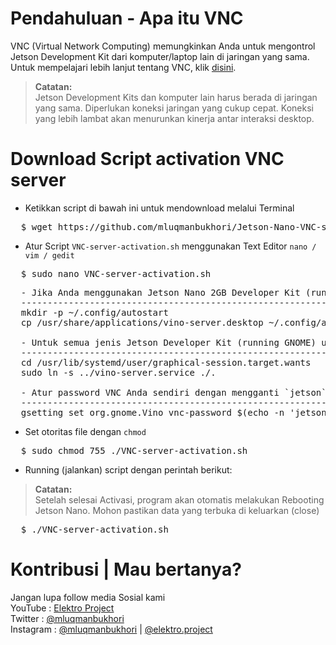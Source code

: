 # Pendahuluan - Apa itu VNC
VNC (Virtual Network Computing) memungkinkan Anda untuk mengontrol Jetson Development Kit dari komputer/laptop lain di jaringan yang sama. Untuk mempelajari lebih lanjut tentang VNC, klik [disini](https://en.wikipedia.org/wiki/Virtual_Network_Computing).


>**Catatan:**<br>
Jetson Development Kits dan komputer lain harus berada di jaringan yang sama. Diperlukan koneksi jaringan yang cukup cepat. Koneksi yang lebih lambat akan menurunkan kinerja antar interaksi desktop.


# Download Script activation VNC server
* Ketikkan script di bawah ini untuk mendownload melalui Terminal <br>
<div><pre>
  $ wget https://github.com/mluqmanbukhori/Jetson-Nano-VNC-server/raw/main/VNC-server-activation.sh
</pre></div>

* Atur Script `VNC-server-activation.sh` menggunakan Text Editor `nano / vim / gedit`
<div><pre>
  $ sudo nano VNC-server-activation.sh
</pre></div>
<div><pre>
  - Jika Anda menggunakan Jetson Nano 2GB Developer Kit (running LXDE) uncomment dan gunakan script ini
  -----------------------------------------------------------------------------------------------------
  mkdir -p ~/.config/autostart
  cp /usr/share/applications/vino-server.desktop ~/.config/autostart/. <br>
  - Untuk semua jenis Jetson Developer Kit (running GNOME) uncomment dan gunakan script ini
  -----------------------------------------------------------------------------------------------------
  cd /usr/lib/systemd/user/graphical-session.target.wants
  sudo ln -s ../vino-server.service ./. <br>
  - Atur password VNC Anda sendiri dengan mengganti `jetson`
  -----------------------------------------------------------------------------------------------------
  gsetting set org.gnome.Vino vnc-password $(echo -n 'jetson'|base64)
</pre></div>

* Set otoritas file dengan `chmod`
<div><pre>
  $ sudo chmod 755 ./VNC-server-activation.sh
</pre></div>

* Running (jalankan) script dengan perintah berikut:
> **Catatan:** <br>
Setelah selesai Activasi, program akan otomatis melakukan Rebooting Jetson Nano. Mohon pastikan data yang terbuka di keluarkan (close)
<div><pre>
  $ ./VNC-server-activation.sh
</pre></div>

# Kontribusi | Mau bertanya?
Jangan lupa follow media Sosial kami <br>
YouTube : [Elektro Project](https://www.youtube.com/elektroproject) <br>
Twitter : [@mluqmanbukhori](https://twitter.com/mluqmanbukhori) <br>
Instagram : [@mluqmanbukhori](https://instagram.com/mluqmanbukhori) | [@elektro.project](https://instagram.com/elektro.project)
